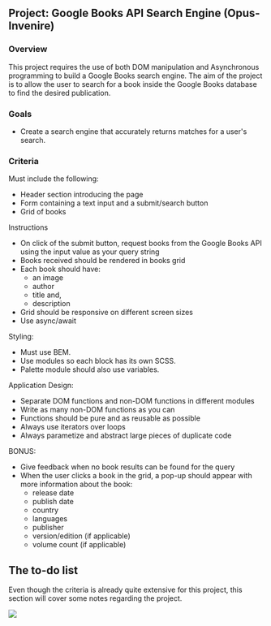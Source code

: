 ## Project: Google Books API Search Engine (Opus-Invenire)

### Overview

This project requires the use of both DOM manipulation and Asynchronous programming to build a Google Books search engine. The aim of the project is to allow the user to search for a book inside the Google Books database to find the desired publication.

### Goals

-   Create a search engine that accurately returns matches for a user's search.

### Criteria

Must include the following:

-   Header section introducing the page
-   Form containing a text input and a submit/search button
-   Grid of books

Instructions
-   On click of the submit button, request books from the Google Books API using the input value as your query string
-   Books received should be rendered in books grid
-   Each book should have:
    -   an image
    -   author
    -   title and,
    -   description
-   Grid should be responsive on different screen sizes
-   Use async/await

Styling:

-   Must use BEM.
-   Use modules so each block has its own SCSS.
-   Palette module should also use variables.

Application Design:

-   Separate DOM functions and non-DOM functions in different modules
-   Write as many non-DOM functions as you can
-   Functions should be pure and as reusable as possible
-   Always use iterators over loops
-   Always parametize and abstract large pieces of duplicate code

BONUS:

-   Give feedback when no book results can be found for the query
-   When the user clicks a book in the grid, a pop-up should appear with more information about the book:
    -   release date
    -   publish date
    -   country
    -   languages
    -   publisher
    -   version/edition (if applicable)
    -   volume count (if applicable)

## The to-do list

Even though the criteria is already quite extensive for this project, this section will cover some notes regarding the project.

<img src="./Mind%20map%20API%20project.png">
